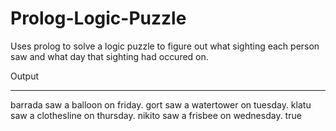 # Prolog-Logic-Puzzle
Uses prolog to solve a logic puzzle to figure out what sighting each person saw and what day that sighting had occured on.

Output 
______
barrada saw a balloon on friday.
gort saw a watertower on tuesday.
klatu saw a clothesline on thursday.
nikito saw a frisbee on wednesday.
true
